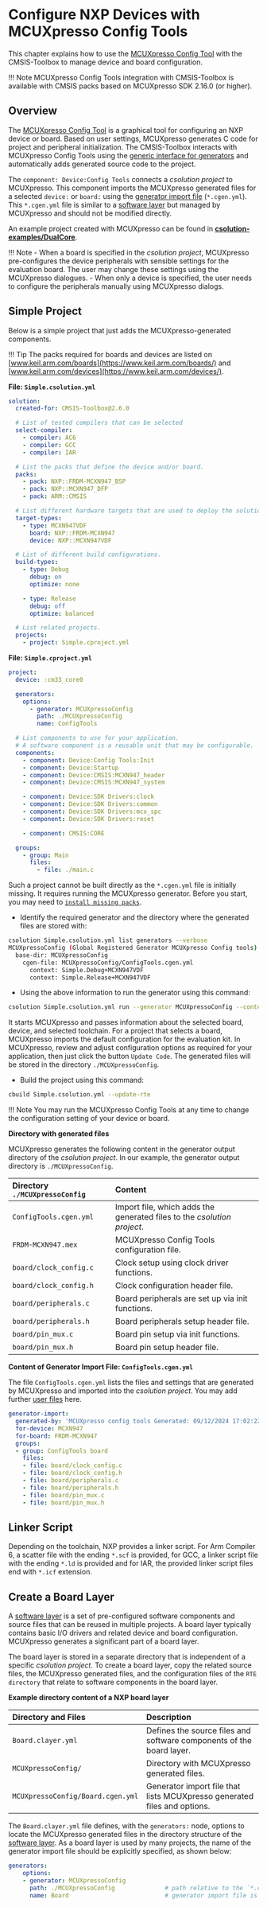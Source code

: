 # Configure NXP Devices with MCUXpresso Config Tools

<!-- markdownlint-disable MD009 -->
<!-- markdownlint-disable MD013 -->
<!-- markdownlint-disable MD036 -->

This chapter explains how to use the [MCUXpresso Config Tool](https://www.nxp.com/configtools) with the CMSIS-Toolbox to manage device and board configuration.

!!! Note
    MCUXpresso Config Tools integration with CMSIS-Toolbox is available with CMSIS packs based on MCUXpresso SDK 2.16.0 (or higher).

## Overview

The [MCUXpresso Config Tool](https://www.nxp.com/configtools) is a graphical tool for configuring an NXP device or board. Based on user settings, MCUXpresso generates C code for project and peripheral initialization. The CMSIS-Toolbox interacts with MCUXpresso Config Tools using the [generic interface for generators](build-operation.md#generator-integration) and automatically adds generated source code to the project.

The `component: Device:Config Tools` connects a *csolution project* to MCUXpresso. This component imports the MCUXpresso generated files for a selected `device:` or `board:` using the [generator import file](YML-CBuild-Format.md#generator-import-file) (`*.cgen.yml`). This `*.cgen.yml` file is similar to a [software layer](build-overview.md#software-layers) but managed by MCUXpresso and should not be modified directly.

An example project created with MCUXpresso can be found in [**csolution-examples/DualCore**](https://github.com/Open-CMSIS-Pack/csolution-examples/tree/main/DualCore).

!!! Note
    - When a board is specified in the *csolution project*, MCUXpresso pre-configures the device peripherals with sensible settings for the evaluation board. The user may change these settings using the MCUXpresso dialogues.
    - When only a device is specified, the user needs to configure the peripherals manually using MCUXpresso dialogs.

## Simple Project

Below is a simple project that just adds the MCUXpresso-generated components.

!!! Tip
    The packs required for boards and devices are listed on [www.keil.arm.com/boards](https://www.keil.arm.com/boards/) and [www.keil.arm.com/devices](https://www.keil.arm.com/devices/).

**File: `Simple.csolution.yml`**

```yml
solution:
  created-for: CMSIS-Toolbox@2.6.0

  # List of tested compilers that can be selected
  select-compiler:
    - compiler: AC6
    - compiler: GCC
    - compiler: IAR

  # List the packs that define the device and/or board.
  packs:
    - pack: NXP::FRDM-MCXN947_BSP
    - pack: NXP::MCXN947_DFP
    - pack: ARM::CMSIS

  # List different hardware targets that are used to deploy the solution.
  target-types:
    - type: MCXN947VDF
      board: NXP::FRDM-MCXN947
      device: NXP::MCXN947VDF

  # List of different build configurations.
  build-types:
    - type: Debug
      debug: on
      optimize: none

    - type: Release
      debug: off
      optimize: balanced

  # List related projects.
  projects:
    - project: Simple.cproject.yml
```

**File: `Simple.cproject.yml`**

```yml
project:
  device: :cm33_core0

  generators:
    options:
      - generator: MCUXpressoConfig
        path: ./MCUXpressoConfig
        name: ConfigTools

  # List components to use for your application.
  # A software component is a reusable unit that may be configurable.
  components:
    - component: Device:Config Tools:Init
    - component: Device:Startup
    - component: Device:CMSIS:MCXN947_header
    - component: Device:CMSIS:MCXN947_system

    - component: Device:SDK Drivers:clock
    - component: Device:SDK Drivers:common
    - component: Device:SDK Drivers:mcx_spc
    - component: Device:SDK Drivers:reset

    - component: CMSIS:CORE

  groups:
    - group: Main
      files:
        - file: ./main.c
```

Such a project cannot be built directly as the `*.cgen.yml` file is initially missing. It requires running the MCUXpresso generator. Before you start, you may need to [`install missing packs`](build-tools.md#install-missing-packs).

- Identify the required generator and the directory where the generated files are stored with:

```bash
csolution Simple.csolution.yml list generators --verbose
MCUXpressoConfig (Global Registered Generator MCUXpresso Config tools)
  base-dir: MCUXpressoConfig
    cgen-file: MCUXpressoConfig/ConfigTools.cgen.yml
      context: Simple.Debug+MCXN947VDF
      context: Simple.Release+MCXN947VDF
```

- Using the above information to run the generator using this command:

```bash
csolution Simple.csolution.yml run --generator MCUXpressoConfig --context Simple.Debug+MCXN947VDF
```

   It starts MCUXpresso and passes information about the selected board, device, and selected toolchain. For a project that selects a board, MCUXpresso imports the default configuration for the evaluation kit. In MCUXpresso, review and adjust configuration options as required for your application, then just click the button `Update Code`. The generated files will be stored in the directory `./MCUXpressoConfig`.

- Build the project using this command:

```bash
cbuild Simple.csolution.yml --update-rte
```

!!! Note
    You may run the MCUXpresso Config Tools at any time to change the configuration setting of your device or board.

**Directory with generated files**

MCUXpresso generates the following content in the generator output directory of the *csolution project*. In our example, the generator output directory is `./MCUXpressoConfig`.

Directory `./MCUXpressoConfig`      | Content
:-----------------------------------|:---------------
`ConfigTools.cgen.yml`              | Import file, which adds the generated files to the *csolution project*.
`FRDM-MCXN947.mex`                  | MCUXpresso Config Tools configuration file.
`board/clock_config.c`              | Clock setup using clock driver functions.
`board/clock_config.h`              | Clock configuration header file.
`board/peripherals.c`               | Board peripherals are set up via init functions.
`board/peripherals.h`               | Board peripherals setup header file.
`board/pin_mux.c`                   | Board pin setup via init functions.
`board/pin_mux.h`                   | Board pin setup header file.

**Content of Generator Import File: `ConfigTools.cgen.yml`**

The file `ConfigTools.cgen.yml` lists the files and settings that are generated by MCUXpresso and imported into the *csolution project*. You may add further [user files](YML-Input-Format.md#files) here.

```yml
generator-import:
  generated-by: 'MCUXpresso config tools Generated: 09/12/2024 17:02:22'
  for-device: MCXN947
  for-board: FRDM-MCXN947
  groups:
  - group: ConfigTools board
    files:
    - file: board/clock_config.c
    - file: board/clock_config.h
    - file: board/peripherals.c
    - file: board/peripherals.h
    - file: board/pin_mux.c
    - file: board/pin_mux.h
```

## Linker Script

Depending on the toolchain, NXP provides a linker script. For Arm Compiler 6, a scatter file with the ending `*.scf` is
provided, for GCC, a linker script file with the ending `*.ld` is provided and for IAR, the provided linker script files
end with `*.icf` extension.

## Create a Board Layer

A [software layer](build-overview.md#software-layers) is a set of pre-configured software components and source files that can be reused in multiple projects. A board layer typically contains basic I/O drivers and related device and board configuration. MCUXpresso generates a significant part of a board layer.

The board layer is stored in a separate directory that is independent of a specific *csolution project*. To create a board layer, copy the related source files, the MCUXpresso generated files, and the configuration files of the `RTE directory` that relate to software components in the board layer.

**Example directory content of a NXP board layer**

Directory and Files               | Description
:---------------------------------|:---------------------------------------
`Board.clayer.yml`                | Defines the source files and software components of the board layer.
`MCUXpressoConfig/`               | Directory with MCUXpresso generated files.
`MCUXpressoConfig/Board.cgen.yml` | Generator import file that lists MCUXpresso generated files and options.

The `Board.clayer.yml` file defines, with the `generators:` node, options to locate the MCUXpresso generated files in the directory structure of the [software layer](build-overview.md#software-layers). As a board layer is used by many projects, the name of the generator import file should be explicitly specified, as shown below:

```yml
generators:
    options:
    - generator: MCUXpressoConfig
      path: ./MCUXpressoConfig              # path relative to the `*.clayer.yml` file
      name: Board                           # generator import file is named `Board.cgen.yml`.
```
